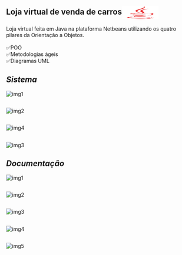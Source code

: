 ## Loja virtual de venda de carros<img align="center" alt="Rafa-HTML" height="35" width="100" src="https://raw.githubusercontent.com/devicons/devicon/master/icons/java/java-plain.svg">
Loja virtual feita em Java na plataforma Netbeans utilizando os quatro pilares da Orientação a Objetos.
<br> <br>
✅POO <br>
✅Metodologias ágeis <br>
✅Diagramas UML <br>
## *Sistema*
![img1](https://user-images.githubusercontent.com/109548564/210189963-d2e45117-4998-4c11-a9c5-835d5032b667.PNG)
##
![img2](https://user-images.githubusercontent.com/109548564/210189964-2b650b91-9c69-4211-8268-797a053973bf.PNG)
##
![img4](https://user-images.githubusercontent.com/109548564/210190058-adaa355f-13a7-4d12-82af-639c029a8ae0.PNG)
##
![img3](https://user-images.githubusercontent.com/109548564/210189962-75a3d97b-2417-4168-a0e0-c8fd63dc0876.PNG)
##
## *Documentação*
![img1](https://user-images.githubusercontent.com/109548564/210189837-8a9b11a7-a6d1-4b75-a04d-1e487a92c527.PNG)
##
![img2](https://user-images.githubusercontent.com/109548564/210189838-4c883c71-b45d-416d-874c-28d807015585.PNG)
##
![img3](https://user-images.githubusercontent.com/109548564/210189839-9215e12e-4c9b-4cc0-977a-34a7f443ca34.PNG)
##
![img4](https://user-images.githubusercontent.com/109548564/210189840-56e7c2a8-c17a-497b-9025-480daa1aab49.PNG)
##
![img5](https://user-images.githubusercontent.com/109548564/210189835-bc8243bc-8e2f-4751-a95e-249194f9e73a.PNG)
##



